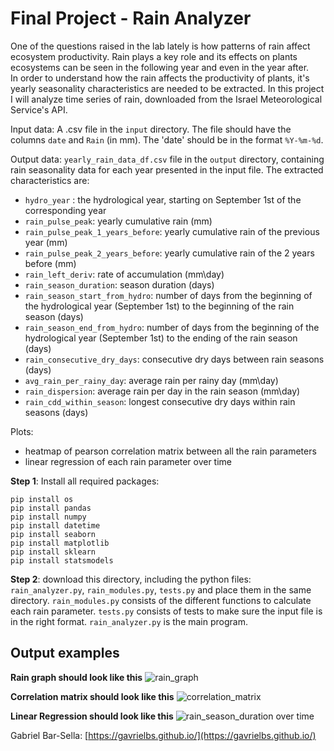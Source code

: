 # Final Project - Rain Analyzer

One of the questions raised in the lab lately is how patterns of rain affect ecosystem productivity.
Rain plays a key role and its effects on plants ecosystems can be seen in the following year and even in the year after.  
In order to understand how the rain affects the productivity of plants, it's yearly seasonality characteristics are needed to be extracted.
In this project I will analyze time series of rain, downloaded from the Israel Meteorological Service's API.

Input data:
A .csv file in the `input` directory. 
The file should have the columns `date` and `Rain` (in mm). 
The 'date' should be in the format ``%Y-%m-%d``.

Output data:
`yearly_rain_data_df.csv` file in the `output` directory, containing rain seasonality data for each year presented in the input file.
The extracted characteristics are: 
- ``hydro_year`` : the hydrological year, starting on September 1st of the corresponding year
- `rain_pulse_peak`: yearly cumulative rain (mm)
- `rain_pulse_peak_1_years_before`: yearly cumulative rain of the previous year (mm)
- `rain_pulse_peak_2_years_before`: yearly cumulative rain of the 2 years before (mm)
- `rain_left_deriv`: rate of accumulation (mm\day)
- `rain_season_duration`: season duration (days)
- `rain_season_start_from_hydro`: number of days from the beginning of the hydrological year (September 1st) to the beginning of the rain season (days)
- `rain_season_end_from_hydro`: number of days from the beginning of the hydrological year (September 1st) to the ending of the rain season (days)
- `rain_consecutive_dry_days`: consecutive dry days between rain seasons (days)
- `avg_rain_per_rainy_day`: average rain per rainy day (mm\day)
- `rain_dispersion`: average rain per day in the rain season (mm\day)
- `rain_cdd_within_season`: longest consecutive dry days within rain seasons (days)

Plots:
- heatmap of pearson correlation matrix between all the rain parameters
- linear regression of each rain parameter over time

**Step 1**: Install all required packages:
``` 
pip install os
pip install pandas
pip install numpy
pip install datetime
pip install seaborn
pip install matplotlib
pip install sklearn
pip install statsmodels
```
**Step 2**: download this directory, including the python files: ``rain_analyzer.py``, ``rain_modules.py``, ``tests.py`` and place them in the same directory.
 ``rain_modules.py`` consists of the different functions to calculate each rain parameter.
``tests.py`` consists of tests to make sure the input file is in the right format.
``rain_analyzer.py`` is the main program.

## Output examples

**Rain graph should look like this**
![rain_graph](https://github.com/gavrielbs/RainAnalyzer/assets/88232723/32118f06-eaf7-4c8e-8a8a-47b618eebfc7)


**Correlation matrix should look like this**
![correlation_matrix](https://github.com/gavrielbs/RainAnalyzer/assets/88232723/1aec35c5-6615-4a84-b09d-1f98272401d7)


**Linear Regression should look like this**
![rain_season_duration over time](https://github.com/gavrielbs/RainAnalyzer/assets/88232723/8e75112f-f06f-4159-b6b2-6ae8c169f87a)




 Gabriel Bar-Sella: [https://gavrielbs.github.io/](https://gavrielbs.github.io/)
 
